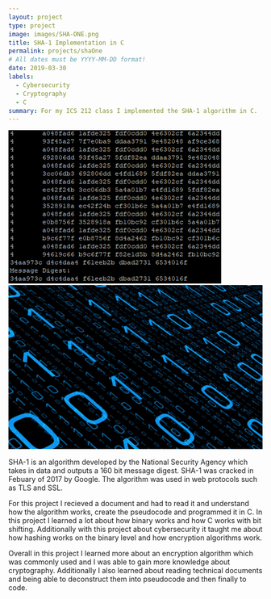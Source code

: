 ```yaml
---
layout: project
type: project
image: images/SHA-ONE.png
title: SHA-1 Implementation in C
permalink: projects/shaOne
# All dates must be YYYY-MM-DD format!
date: 2019-03-30
labels:
  - Cybersecurity
  - Cryptography
  - C
summary: For my ICS 212 class I implemented the SHA-1 algorithm in C.
---
```


<div class="ui small rounded images">
  <img class="ui image" src="../images/outputSHA1.png">
  <img class="ui image" src="../images/binary-code.jpg">
</div>

SHA-1 is an algorithm developed by the National Security Agency which takes in data and outputs a 160 bit message digest. SHA-1 was cracked in Febuary of 2017 by Google. The algorithm was used in web protocols such as TLS and SSL. 

For this project I recieved a document and had to read it and understand how the algorithm works, create the pseudocode and programmed it in C. In this project I learned a lot about how binary works and how C works with bit shifting. Additionally with this project about cybersecurity it taught me about how hashing works on the binary level and how encryption algorithms work. 

Overall in this project I learned more about an encryption algorithm which was commonly used and I was able to gain more knowledge about cryptography. Additionally I also learned about reading technical documents and being able to deconstruct them into pseudocode and then finally to code. 
